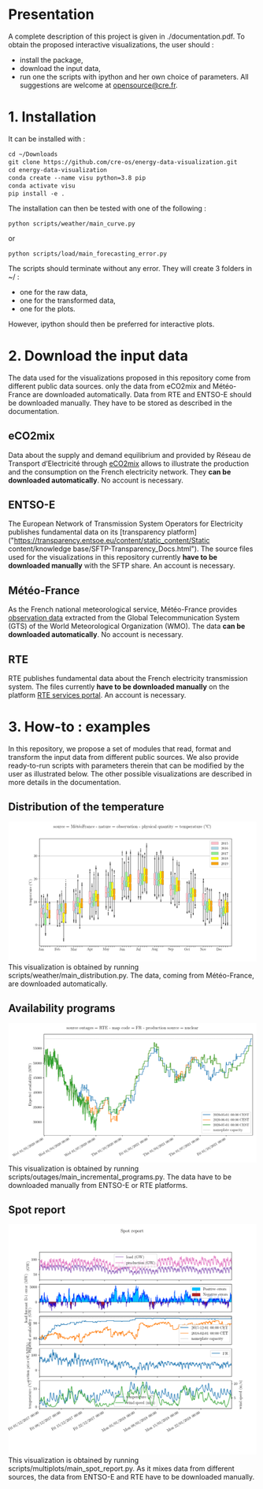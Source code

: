 # Presentation
A complete description of this project is given in ./documentation.pdf.
To obtain the proposed interactive visualizations, the user should :
* install the package, 
* download the input data,
* run one the scripts with ipython and her own choice of parameters.
All suggestions are welcome at <opensource@cre.fr>.

# 1. Installation
It can be installed with :
```
cd ~/Downloads
git clone https://github.com/cre-os/energy-data-visualization.git
cd energy-data-visualization
conda create --name visu python=3.8 pip
conda activate visu
pip install -e .
```
The installation can then be tested with one of the following :
```
python scripts/weather/main_curve.py
```
or 
```
python scripts/load/main_forecasting_error.py
```
The scripts should terminate without any error.
They will create 3 folders in ~/ : 
- one for the raw data,
- one for the transformed data,
- one for the plots.

However, ipython should then be preferred for interactive plots.

# 2. Download the input data
The data used for the visualizations proposed in this repository come from different public data sources.
only the data from eCO2mix and Météo-France are downloaded automatically.
Data from RTE and ENTSO-E should be downloaded manually.
They have to be stored as described in the documentation.

## eCO2mix
Data about the supply and demand equilibrium and provided by Réseau de Transport d’Electricité through [eCO2mix](https://www.rte-france.com/eco2mix/telecharger-les-indicateurs) allows to illustrate the production and the consumption on the French electricity network.
They **can be downloaded automatically**.
No account is necessary.

## ENTSO-E
The European Network of Transmission System Operators for Electricity publishes fundamental data on its [transparency platform]("https://transparency.entsoe.eu/content/static_content/Static content/knowledge base/SFTP-Transparency_Docs.html").
The source files used for the visualizations in this repository currently **have to be downloaded manually** with the SFTP share.
An account is necessary.

## Météo-France
As the French national meteorological service, Météo-France provides [observation data](https://donneespubliques.meteofrance.fr/?fond=produit&id_produit=90&id_rubrique=32) extracted from the Global Telecommunication System (GTS) of the World Meteorological Organization (WMO).
The data **can be downloaded automatically**.
No account is necessary.

## RTE
RTE publishes fundamental data about the French electricity transmission system.
The files currently **have to be downloaded manually** on the platform [RTE services portal](https://services-rte.com/en/download-data-published-by-rte.html).
An account is necessary.

# 3. How-to : examples
In this repository, we propose a set of modules that read, format and transform the input data from different public sources.
We also provide ready-to-run scripts with parameters therein that can be modified by the user as illustrated below.
The other possible visualizations are described in more details in the documentation.

## Distribution of the temperature
![Distribution temperature](examples/distribution_temperature.png)
This visualization is obtained by running scripts/weather/main_distribution.py.
The data, coming from Météo-France, are downloaded automatically.

## Availability programs
![Availability programs](examples/incremental_programs.png)
This visualization is obtained by running scripts/outages/main_incremental_programs.py.
The data have to be downloaded manually from ENTSO-E or RTE platforms.

## Spot report
![Spot report](examples/spot_report.png)
This visualization is obtained by running scripts/multiplots/main_spot_report.py.
As it mixes data from different sources, the data from ENTSO-E and RTE have to be downloaded manually.



